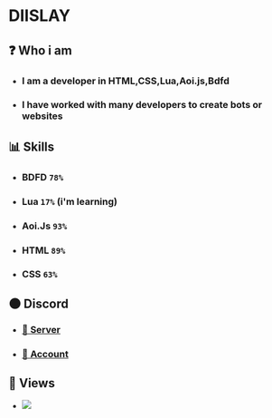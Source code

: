 # DIISLAY
## ❓ Who i am
- ###  I am a developer in HTML,CSS,Lua,Aoi.js,Bdfd
- ### I have worked with many developers to create bots or websites
## 📊 Skills 
- ### BDFD ``78%``
- ### Lua ``17%`` (i'm learning)
- ### Aoi.Js ``93%``
- ### HTML ``89%``
- ### CSS ``63%``
## 🌑 Discord
- ### [👥 Server](https://discord.gg/EHgpBpUgCA)
- ### [👤 Account](https://discord.com/users/737355664682123313)
## 👀 Views
- ![](https://komarev.com/ghpvc/?username=DIISLAY)
